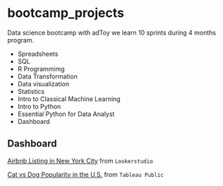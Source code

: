# bootcamp_projects
Data science bootcamp with adToy
we learn 10 sprints during 4 months program.

- Spreadsheets
- SQL 
- R Programmimg
- Data Transformation
- Data visualization
- Statistics
- Intro to Classical Machine Learning
- Intro to Python
- Essential Python for Data Analyst
- Dashboard


## Dashboard
[Airbnb Listing in New York City](https://lookerstudio.google.com/s/qYdJJ1pLocs) from `Lookerstudio`

[Cat vs Dog Popularity in the U.S.](https://public.tableau.com/views/My2nd_16753300201750/Dashboard1?:language=en-US&:display_count=n&:origin=viz_share_link) from `Tableau Public`
